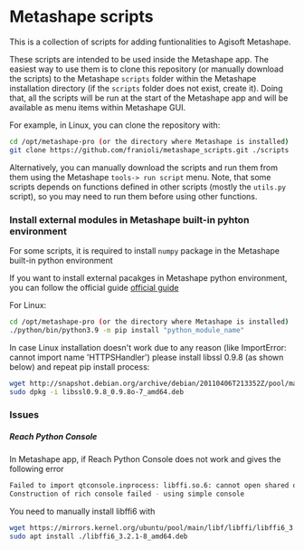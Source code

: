 # Metashape scripts

This is a collection of scripts for adding funtionalities to Agisoft Metashape.

These scripts are intended to be used inside the Metashape app.
The easiest way to use them is to clone this repository (or manually download the scripts) to the Metashape `scripts` folder within the Metashape installation directory (if the `scripts` folder does not exist, create it).
Doing that, all the scripts will be run at the start of the Metashape app and will be available as menu items within Metashape GUI.

For example, in Linux, you can clone the repository with:

```bash
cd /opt/metashape-pro (or the directory where Metashape is installed)
git clone https://github.com/franioli/metashape_scripts.git ./scripts
```

Alternatively, you can manually download the scripts and run them from them using the Metashape `tools-> run script` menu.
Note, that some scripts depends on functions defined in other scripts (mostly the `utils.py` script), so you may need to run them before using other functions.

### Install external modules in Metashape built-in pyhton environment

For some scripts, it is required to install `numpy` package in the Metashape built-in python environment

If you want to install external pacakges in Metashape python environment, you can follow the official guide [official guide](https://agisoft.freshdesk.com/support/solutions/articles/31000136860-how-to-install-external-python-module-to-metashape-professional-package)

For Linux:

```bash
cd /opt/metashape-pro (or the directory where Metashape is installed)
./python/bin/python3.9 -m pip install "python_module_name"
```

In case Linux installation doesn't work due to any reason (like ImportError: cannot import name 'HTTPSHandler') please install libssl 0.9.8 (as shown below) and repeat pip install process:

```bash
wget http://snapshot.debian.org/archive/debian/20110406T213352Z/pool/main/o/openssl098/libssl0.9.8_0.9.8o-7_amd64.deb
sudo dpkg -i libssl0.9.8_0.9.8o-7_amd64.deb
```

### Issues

##### Reach Python Console

In Metashape app, if Reach Python Console does not work and gives the following error

```bash
Failed to import qtconsole.inprocess: libffi.so.6: cannot open shared object file: No such file or directory
Construction of rich console failed - using simple console
```

You need to manually install libffi6 with

```bash
wget https://mirrors.kernel.org/ubuntu/pool/main/libf/libffi/libffi6_3.2.1-8_amd64.deb
sudo apt install ./libffi6_3.2.1-8_amd64.deb
```
